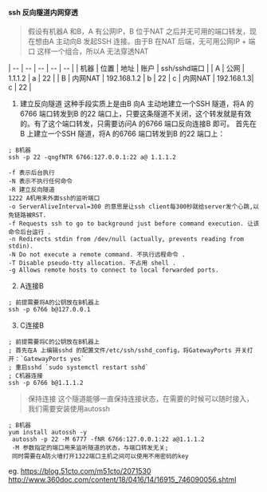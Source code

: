 ####  ssh 反向隧道内网穿透

> 假设有机器A 和B，A 有公网IP，B 位于NAT 之后并无可用的端口转发，现在想由A 主动向B 发起SSH 连接。由于B 在NAT 后端，无可用公网IP + 端口 这样一个组合，所以A 无法穿透NAT

| -- | -- | -- | -- | -- |
| 机器 | 位置 | 地址 | 账户 | ssh/sshd端口 | 
| A | 公网 | 1.1.1.2 | a | 22 |
| B | 内网NAT | 192.168.1.2 | b | 22 
| c | 内网NAT | 192.168.1.3| c | 22 |

1. 建立反向隧道
    这种手段实质上是由B 向A 主动地建立一个SSH 隧道，将A 的6766 端口转发到B 的22 端口上，只要这条隧道不关闭，这个转发就是有效的。有了这个端口转发，只需要访问A 的6766 端口反向连接B 即可。
    首先在B 上建立一个SSH 隧道，将A 的6766 端口转发到B 的22 端口上：

 ```
 ; B机器
ssh -p 22 -qngfNTR 6766:127.0.0.1:22 a@ 1.1.1.2

-f 表示后台执行
-N 表示不执行任何命令
-R 建立反向隧道
1222 A机用来外面ssh的监听端口
-o ServerAliveInterval=300 的意思是让ssh client每300秒就给server发个心跳,以免链路被RST.
-f Requests ssh to go to background just before command execution. 让该命令后台运行 .
-n Redirects stdin from /dev/null (actually, prevents reading from stdin).
-N Do not execute a remote command. 不执行远程命令 .
-T Disable pseudo-tty allocation. 不占用 shell .
-g Allows remote hosts to connect to local forwarded ports. 
 ```   
2. A连接B
```
; 前提需要将A的公钥放在B机器上
ssh -p 6766 b@127.0.0.1
```
3. C连接B

```
; 前提需要将C的公钥放在B机器上
; 首先在A 上编辑sshd 的配置文件/etc/ssh/sshd_config，将GatewayPorts 开关打开：`GatewayPorts yes`
; 重启sshd `sudo systemctl restart sshd`
; C机器连接
ssh -p 6766 b@1.1.1.2 
```

>  保持连接
    这个隧道能够一直保持连接状态，在需要的时候可以随时接入，我们需要安装使用autossh
```
; B机器
yum install autossh -y
 autossh -p 22 -M 6777 -fNR 6766:127.0.0.1:22 a@1.1.1.2  
 -M 参数指定的端口用来监听隧道的状态，与端口转发无关;
 同时需要在A防火墙打开1322端口主机之间可以使用不用密码的key
```

eg.
https://blog.51cto.com/m51cto/2071530
http://www.360doc.com/content/18/0416/14/16915_746090056.shtml